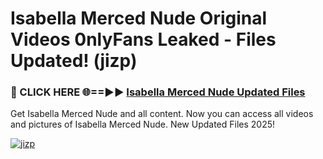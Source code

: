 # Isabella Merced Nude Original Videos 0nlyFans Leaked - Files Updated! (jizp)

<h3>🔴 CLICK HERE 🌐==►► <a href="https://tinyurl.com/yrmya6cz" rel="nofollow">Isabella Merced Nude Updated Files</a></h3>

Get Isabella Merced Nude and all content. Now you can access all videos and pictures of Isabella Merced Nude. New Updated Files 2025!

[![jizp](https://i.imgur.com/FMdXYCs.gif)](https://tinyurl.com/yrmya6cz)
